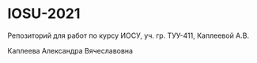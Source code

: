# IOSU-2021
Репозиторий для работ по курсу ИОСУ, уч. гр. ТУУ-411, Каплеевой А.В.

Каплеева Александра Вячеславовна
